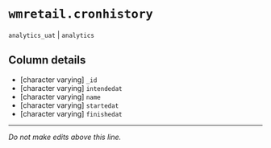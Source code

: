 # `wmretail.cronhistory`
`analytics_uat` | `analytics`

## Column details
* [character varying] `_id`
* [character varying] `intendedat`
* [character varying] `name`
* [character varying] `startedat`
* [character varying] `finishedat`

-------------------------------------------------------------------------------
*Do not make edits above this line.*
